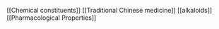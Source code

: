 [[Chemical constituents]]
[[Traditional Chinese medicine]]
[[alkaloids]]
[[Pharmacological Properties]]
